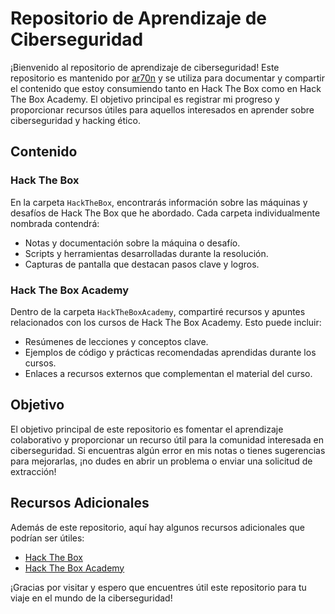 # Repositorio de Aprendizaje de Ciberseguridad

¡Bienvenido al repositorio de aprendizaje de ciberseguridad! Este repositorio es mantenido por [ar70n](https://github.com/ar70n) y se utiliza para documentar y compartir el contenido que estoy consumiendo tanto en Hack The Box como en Hack The Box Academy. El objetivo principal es registrar mi progreso y proporcionar recursos útiles para aquellos interesados en aprender sobre ciberseguridad y hacking ético.

## Contenido

### Hack The Box

En la carpeta `HackTheBox`, encontrarás información sobre las máquinas y desafíos de Hack The Box que he abordado. Cada carpeta individualmente nombrada contendrá:

- Notas y documentación sobre la máquina o desafío.
- Scripts y herramientas desarrolladas durante la resolución.
- Capturas de pantalla que destacan pasos clave y logros.

### Hack The Box Academy

Dentro de la carpeta `HackTheBoxAcademy`, compartiré recursos y apuntes relacionados con los cursos de Hack The Box Academy. Esto puede incluir:

- Resúmenes de lecciones y conceptos clave.
- Ejemplos de código y prácticas recomendadas aprendidas durante los cursos.
- Enlaces a recursos externos que complementan el material del curso.

## Objetivo

El objetivo principal de este repositorio es fomentar el aprendizaje colaborativo y proporcionar un recurso útil para la comunidad interesada en ciberseguridad. Si encuentras algún error en mis notas o tienes sugerencias para mejorarlas, ¡no dudes en abrir un problema o enviar una solicitud de extracción!

## Recursos Adicionales

Además de este repositorio, aquí hay algunos recursos adicionales que podrían ser útiles:

- [Hack The Box](https://www.hackthebox.eu/)
- [Hack The Box Academy](https://academy.hackthebox.com/)

¡Gracias por visitar y espero que encuentres útil este repositorio para tu viaje en el mundo de la ciberseguridad!
